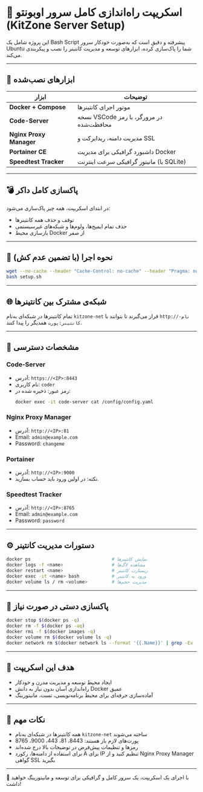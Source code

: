 # 🚀 اسکریپت راه‌اندازی کامل سرور اوبونتو (KitZone Server Setup)

این پروژه شامل یک Bash Script پیشرفته و دقیق است که به‌صورت خودکار سرور Ubuntu شما را پاک‌سازی کرده، ابزارهای توسعه و مدیریت کانتینر را نصب و پیکربندی می‌کند.

---

## 🧩 ابزارهای نصب‌شده

| ابزار | توضیحات |
|------|---------|
| **Docker + Compose** | موتور اجرای کانتینرها |
| **Code-Server** | نسخه VSCode در مرورگر، با رمز محافظت‌شده |
| **Nginx Proxy Manager** | مدیریت دامنه، ریدایرکت و SSL |
| **Portainer CE** | داشبورد گرافیکی برای مدیریت Docker |
| **Speedtest Tracker** | مانیتور گرافیکی سرعت اینترنت (با SQLite) |

---

## 💣 پاکسازی کامل داکر

در ابتدای اسکریپت، همه چیز پاک‌سازی می‌شود:

- توقف و حذف همه کانتینرها
- حذف تمام ایمیج‌ها، ولوم‌ها و شبکه‌های غیرسیستمی
- بازسازی محیط Docker از صفر

---

## 🔗 نحوه اجرا (با تضمین عدم کش)

```bash
wget --no-cache --header "Cache-Control: no-cache" --header "Pragma: no-cache" "https://raw.githubusercontent.com/BigPyth0n/server-setup-scripts/refs/heads/main/setup.sh" -O setup.sh
bash setup.sh
```

---

## 🌐 شبکه‌ی مشترک بین کانتینرها

تمام کانتینرها در شبکه‌ای به‌نام `kitzone-net` قرار می‌گیرند تا بتوانند با `http://نام-کانتینر:پورت` همدیگر را پیدا کنند.

---

## 🔐 مشخصات دسترسی

### Code-Server
- آدرس: `https://<IP>:8443`
- نام کاربری: `coder`
- رمز عبور: ذخیره شده در:
  ```bash
  docker exec -it code-server cat /config/config.yaml
  ```

### Nginx Proxy Manager
- آدرس: `http://<IP>:81`
- Email: `admin@example.com`
- Password: `changeme`

### Portainer
- آدرس: `http://<IP>:9000`
- نکته: در اولین ورود باید حساب بسازید.

### Speedtest Tracker
- آدرس: `http://<IP>:8765`
- Email: `admin@example.com`
- Password: `password`

---

## ⚙️ دستورات مدیریت کانتینر

```bash
docker ps                              # نمایش کانتینرها
docker logs -f <name>                  # مشاهده لاگ‌ها
docker restart <name>                  # ریستارت کانتینر
docker exec -it <name> bash            # ورود به کانتینر
docker volume ls / rm <volume>         # مدیریت حجم‌ها
```

---

## 🧹 پاکسازی دستی در صورت نیاز

```bash
docker stop $(docker ps -q)
docker rm -f $(docker ps -aq)
docker rmi -f $(docker images -q)
docker volume rm $(docker volume ls -q)
docker network rm $(docker network ls --format '{{.Name}}' | grep -Ev '^(bridge|host|none)$')
```

---

## 🎯 هدف این اسکریپت

- ایجاد محیط توسعه و مدیریت مدرن و خودکار
- راه‌اندازی آسان بدون نیاز به دانش Docker عمیق
- آماده‌سازی حرفه‌ای برای محیط برنامه‌نویسی، تست، مانیتورینگ

---

## 🧠 نکات مهم

- همه کانتینرها در شبکه‌ای به‌نام `kitzone-net` ساخته می‌شوند
- پورت‌های لازم باز هستند: 8443، 81، 443، 9000، 8765
- رمزها و تنظیمات پیش‌فرض در توضیحات بالا درج شده‌اند
- برای استفاده از دامنه‌ها، رکورد A برای IP تنظیم کنید و از Nginx Proxy Manager گواهی SSL بگیرید

---

🎉 با اجرای یک اسکریپت، یک سرور کامل و گرافیکی برای توسعه و مانیتورینگ خواهید داشت!

